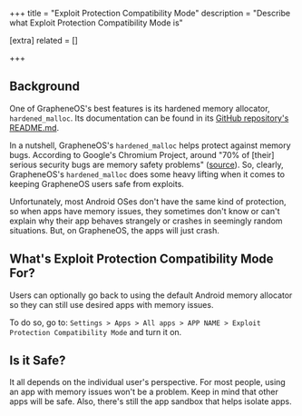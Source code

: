 +++
title = "Exploit Protection Compatibility Mode"
description = "Describe what Exploit Protection Compatibility Mode is"

[extra]
related = []

+++
## Background 
One of GrapheneOS's best features is its hardened memory allocator, `hardened_malloc`. Its documentation can be found in its [GitHub repository's README.md](https://github.com/GrapheneOS/hardened_malloc#introduction).

In a nutshell, GrapheneOS's `hardened_malloc` helps protect against memory bugs. According to Google's Chromium Project, around "70% of [their] serious security bugs are memory safety problems" ([source](https://www.chromium.org/Home/chromium-security/memory-safety/)). So, clearly, GrapheneOS's `hardened_malloc` does some heavy lifting when it comes to keeping GrapheneOS users safe from exploits.

Unfortunately, most Android OSes don't have the same kind of protection, so when apps have memory issues, they sometimes don't know or can't explain why their app behaves strangely or crashes in seemingly random situations. But, on GrapheneOS, the apps will just crash.

## What's Exploit Protection Compatibility Mode For?

Users can optionally go back to using the default Android memory allocator so they can still use desired apps with memory issues.

To do so, go to: `Settings > Apps > All apps > APP NAME > Exploit Protection Compatibility Mode` and turn it on.

## Is it Safe?

It all depends on the individual user's perspective. For most people, using an app with memory issues won't be a problem. Keep in mind that other apps will be safe. Also, there's still the app sandbox that helps isolate apps.